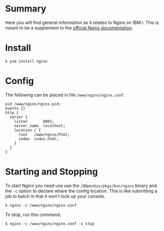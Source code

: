# Summary
Here you will find general information as it relates to Nginx on IBM i.  This is meant to be a supplement to the [official Nginx documentation](https://docs.nginx.com).

# Install

```
$ yum install nginx
```

# Config
The following can be placed in file `/www/nginx/nginx.conf`.
```
pid /www/nginx/nginx.pid;
events {}
http {
  server {
    listen       8001;
    server_name  localhost;
    location / {
      root   /www/nginx/html;
      index  index.html;
    }
  }
}
```
# Starting and Stopping
To start Nginx you need use use the `/QOpenSys/pkgs/bin/nginx` binary and the `-c` option to declare where the config location.  This is like submitting a job to batch in that it won't lock up your console.

```
$ nginx -c /www/nginx/nginx.conf
```

To stop, run this command.

```
$ nginx -c /www/nginx/nginx.conf -s stop
```
